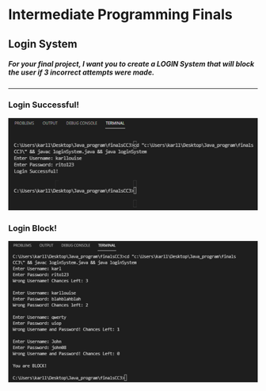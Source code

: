 # Intermediate Programming Finals
## Login System

##### For your final project, I want you to create a LOGIN System that will block the user if 3 incorrect attempts were made.

<hr />

### Login Successful!
<a href="https://github.com/Karllouise-code/login-system/blob/master/images/loginSuccess.png">
  <img src="https://github.com/Karllouise-code/login-system/blob/master/images/loginSuccess.png" />
<a />

### Login Block!
<a href="https://github.com/Karllouise-code/login-system/blob/master/images/loginBlock.png">
  <img src="https://github.com/Karllouise-code/login-system/blob/master/images/loginBlock.png" />
<a />

